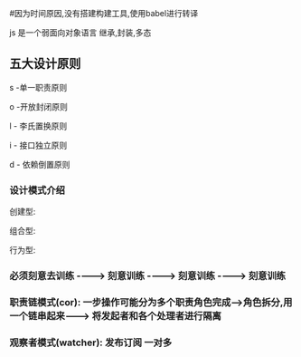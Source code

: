 #因为时间原因,没有搭建构建工具,使用babel进行转译

js 是一个弱面向对象语言   继承,封装,多态

## 五大设计原则

s -单一职责原则

o -开放封闭原则

l - 李氏置换原则

i - 接口独立原则

d - 依赖倒置原则

### 设计模式介绍

创建型:

组合型:

行为型:


### 必须刻意去训练 ----> 刻意训练 ----> 刻意训练 ----> 刻意训练


### 职责链模式(cor):  一步操作可能分为多个职责角色完成-->角色拆分,用一个链串起来---> 将发起者和各个处理者进行隔离

### 观察者模式(watcher): 发布订阅 一对多 